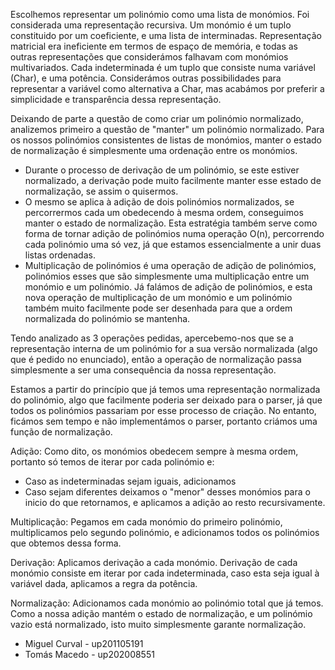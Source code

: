 Escolhemos representar um polinómio como uma lista de monómios. Foi considerada uma representação recursiva.
Um monómio é um tuplo constituido por um coeficiente, e uma lista de interminadas. Representação matricial era ineficiente em termos de espaço de memória, e todas as outras representações que considerámos falhavam com monómios multivariados.
Cada indeterminada é um tuplo que consiste numa variável (Char), e uma potência.
Considerámos outras possibilidades para representar a variável como alternativa a Char, mas acabámos por preferir a simplicidade e transparência dessa representação.



Deixando de parte a questão de como criar um polinómio normalizado, analizemos primeiro a questão de "manter" um polinómio normalizado.
Para os nossos polinómios consistentes de listas de monómios, manter o estado de normalização é simplesmente uma ordenação entre os monómios.

 - Durante o processo de derivação de um polinómio, se este estiver normalizado, a derivação pode muito facilmente manter esse estado de normalização, se assim o quisermos.
 - O mesmo se aplica à adição de dois polinómios normalizados, se percorrermos cada um obedecendo à mesma ordem, conseguimos manter o estado de normalização. Esta estratégia também serve como forma de tornar adição de polinómios numa operação O(n), percorrendo cada polinómio uma só vez, já que estamos essencialmente a unir duas listas ordenadas.
 - Multiplicação de polinómios é uma operação de adição de polinómios, polinómios esses que são simplesmente uma multiplicação entre um monómio e um polinómio. Já falámos de adição de polinómios, e esta nova operação de multiplicação de um monómio e um polinómio também muito facilmente pode ser desenhada para que a ordem normalizada do polinómio se mantenha.

Tendo analizado as 3 operações pedidas, apercebemo-nos que se a representação interna de um polinómio for a sua versão normalizada (algo que é pedido no enunciado), então a operação de normalização passa simplesmente a ser uma consequência da nossa representação.

Estamos a partir do princípio que já temos uma representação normalizada do polinómio, algo que facilmente poderia ser deixado para o parser, já que todos os polinómios passariam por esse processo de criação.
No entanto, ficámos sem tempo e não implementámos o parser, portanto criámos uma função de normalização.



Adição:
Como dito, os monómios obedecem sempre à mesma ordem, portanto só temos de iterar por cada polinómio e:
 - Caso as indeterminadas sejam iguais, adicionamos
 - Caso sejam diferentes deixamos o "menor" desses monómios para o inicio do que retornamos, e aplicamos a adição ao resto recursivamente.


Multiplicação:
Pegamos em cada monómio do primeiro polinómio, multiplicamos pelo segundo polinómio, e adicionamos todos os polinómios que obtemos dessa forma.

Derivação:
Aplicamos derivação a cada monómio. Derivação de cada monómio consiste em iterar por cada indeterminada, caso esta seja igual à variável dada, aplicamos a regra da potência.

Normalização:
Adicionamos cada monómio ao polinómio total que já temos. Como a nossa adição mantém o estado de normalização, e um polinómio vazio está normalizado, isto muito simplesmente garante normalização.




- Miguel Curval - up201105191 
- Tomás Macedo - up202008551
